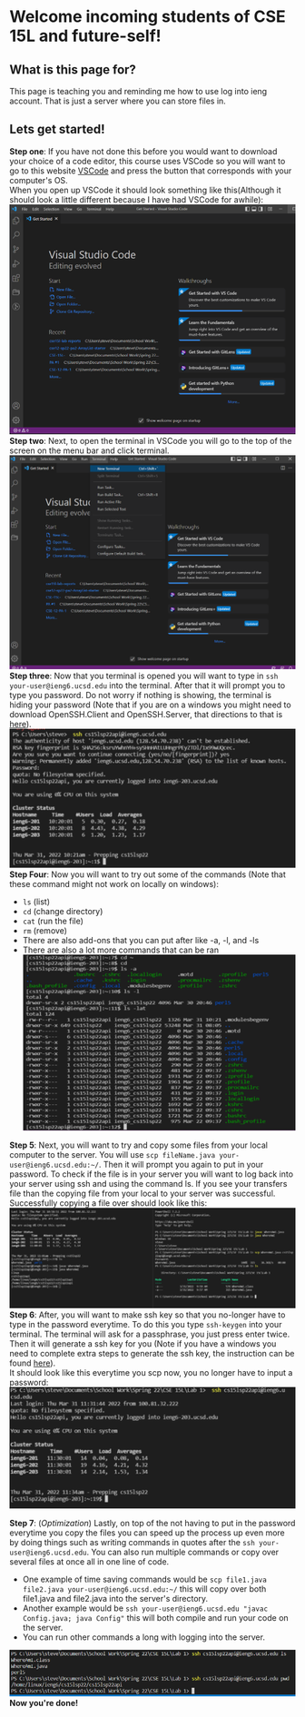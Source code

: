 # Welcome incoming students of CSE 15L and future-self!

## What is this page for?
This page is teaching you and reminding me how to use log into ieng account. That is just a server where you can store files in.

## Lets get started!

**Step one**: If you have not done this before you would want to download your choice of a code editor, this course uses VSCode so you will want to go to this website [VSCode](https://code.visualstudio.com/download) and press the button that corresponds with your computer's OS.  
When you open up VSCode it should look something like this(Although it should look a little different because I have had VSCode for awhile):
![Picture](PicLab1/VSCode.png)  
**Step two**: Next, to open the terminal in VSCode you will go to the top of the screen on the menu bar and click terminal.  
![Picture](PicLab1/Oterminal.png)  
**Step three**: Now that you terminal is opened you will want to type in `ssh your-user@ieng6.ucsd.edu` into the terminal. After that it will prompt you to type you password. Do not worry if nothing is showing, the terminal is hiding your password (Note that if you are on a windows you might need to download OpenSSH.Client and OpenSSH.Server, that directions to that is [here](https://docs.microsoft.com/en-us/windows-server/administration/openssh/openssh_install_firstuse)). 
![Picture](PicLab1/SignedInT.png)  
**Step Four**: Now you will want to try out some of the commands (Note that these command might not work on locally on windows):
* `ls` (list)
* `cd` (change directory)
* `cat` (run the file)
* `rm` (remove)
* There are also add-ons that you can put after like -a, -l, and -ls
* There are also a lot more commands that can be ran  
![Picture](PicLab1/commands.png)    

**Step 5**: Next, you will want to try and copy some files from your local computer to the server. You will use `scp fileName.java your-user@ieng6.ucsd.edu:~/`. Then it will prompt you again to put in your password. To check if the file is in your server you will want to log back into your server using ssh and using the command ls. If you see your transfers file than the copying file from your local to your server was successful.  
Successfully copying a file over should look like this:
![Picture](PicLab1/success.png)
**Step 6**: After, you will want to make ssh key so that you no-longer have to type in the password everytime. To do this you type `ssh-keygen` into your terminal. The terminal will ask for a passphrase, you just press enter twice. Then it will generate a ssh key for you (Note if you have a windows you need to complete extra steps to generate the ssh key, the instruction can be found [here](https://docs.microsoft.com/en-us/windows-server/administration/openssh/openssh_keymanagement#user-key-generation)).  
It should look like this everytime you scp now, you no longer have to input a password:
![Picture](PicLab1/keygen.png)

**Step 7**: (*Optimization*) Lastly, on top of the not having to put in the password everytime you copy the files you can speed up the process up even more by doing things such as writing commands in quotes after the `ssh your-user@ieng6.ucsd.edu`. You can also run multiple commands or copy over several files at once all in one line of code.
* One example of time saving commands would be `scp file1.java file2.java your-user@ieng6.ucsd.edu:~/` this will copy over both file1.java and file2.java into the server's directory.
* Another example would be `ssh your-user@ieng6.ucsd.edu "javac Config.java; java Config"` this will both compile and run your code on the server.  
* You can run other commands a long with logging into the server.
  
![Picture](PicLab1/savetime.png)  
**Now you're done!**



